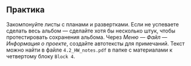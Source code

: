 ## Практика

Закомпонуйте листы с планами и развертками. Если не успеваете сделать весь альбом — сделайте хотя бы несколько штук, чтобы протестировать сохранения альбома. Через _Меню_ —  _Файл_ — _Информация о проекте_, создайте автотексты для примечаний. Текст можно найти в файле `4.2_HW_notes.pdf` в папке с материалами к четвертому блоку `Block 4`.
